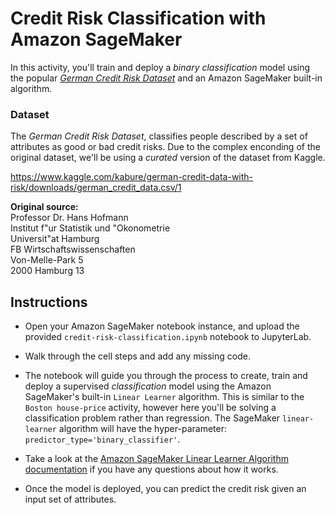 # Credit Risk Classification with Amazon SageMaker

In this activity, you'll train and deploy a _binary classification_ model using the popular [_German Credit Risk Dataset_](https://archive.ics.uci.edu/ml/datasets/statlog+(german+credit+data)) and an Amazon SageMaker built-in algorithm.

### Dataset

The _German Credit Risk Dataset_, classifies people described by a set of attributes as good or bad credit risks. Due to the complex enconding of the original dataset, we'll be using a *curated* version of the dataset from Kaggle.

<https://www.kaggle.com/kabure/german-credit-data-with-risk/downloads/german_credit_data.csv/1>

__Original source:__  
Professor Dr. Hans Hofmann  
Institut f"ur Statistik und "Okonometrie  
Universit"at Hamburg  
FB Wirtschaftswissenschaften  
Von-Melle-Park 5  
2000 Hamburg 13  

## Instructions

* Open your Amazon SageMaker notebook instance, and upload the provided `credit-risk-classification.ipynb` notebook to JupyterLab.

* Walk through the cell steps and add any missing code.

* The notebook will guide you through the process to create, train and deploy a supervised *classification* model using the Amazon SageMaker's built-in `Linear Learner` algorithm. This is similar to the `Boston house-price` activity, however here you'll be solving a classification problem rather than regression. The SageMaker `linear-learner` algorithm will have the hyper-parameter: `predictor_type='binary_classifier'`.

* Take a look at the [Amazon SageMaker Linear Learner Algorithm documentation](https://docs.aws.amazon.com/sagemaker/latest/dg/linear-learner.html) if you have any questions about how it works.

* Once the model is deployed, you can predict the credit risk given an input set of attributes.
